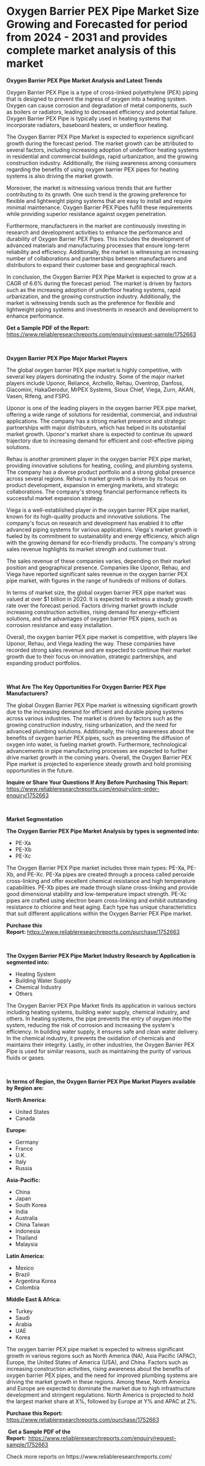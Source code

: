 <p><h1>Oxygen Barrier PEX Pipe Market Size Growing and Forecasted for period from 2024 - 2031 and provides complete market analysis of this market</h1></p><p><strong>Oxygen Barrier PEX Pipe Market Analysis and Latest Trends</strong></p>
<p><p>Oxygen Barrier PEX Pipe is a type of cross-linked polyethylene (PEX) piping that is designed to prevent the ingress of oxygen into a heating system. Oxygen can cause corrosion and degradation of metal components, such as boilers or radiators, leading to decreased efficiency and potential failure. Oxygen Barrier PEX Pipe is typically used in heating systems that incorporate radiators, baseboard heaters, or underfloor heating.</p><p>The Oxygen Barrier PEX Pipe Market is expected to experience significant growth during the forecast period. The market growth can be attributed to several factors, including increasing adoption of underfloor heating systems in residential and commercial buildings, rapid urbanization, and the growing construction industry. Additionally, the rising awareness among consumers regarding the benefits of using oxygen barrier PEX pipes for heating systems is also driving the market growth.</p><p>Moreover, the market is witnessing various trends that are further contributing to its growth. One such trend is the growing preference for flexible and lightweight piping systems that are easy to install and require minimal maintenance. Oxygen Barrier PEX Pipes fulfill these requirements while providing superior resistance against oxygen penetration.</p><p>Furthermore, manufacturers in the market are continuously investing in research and development activities to enhance the performance and durability of Oxygen Barrier PEX Pipes. This includes the development of advanced materials and manufacturing processes that ensure long-term reliability and efficiency. Additionally, the market is witnessing an increasing number of collaborations and partnerships between manufacturers and distributors to expand their customer base and geographical reach.</p><p>In conclusion, the Oxygen Barrier PEX Pipe Market is expected to grow at a CAGR of 6.6% during the forecast period. The market is driven by factors such as the increasing adoption of underfloor heating systems, rapid urbanization, and the growing construction industry. Additionally, the market is witnessing trends such as the preference for flexible and lightweight piping systems and investments in research and development to enhance performance.</p></p>
<p><strong>Get a Sample PDF of the Report:&nbsp;</strong> <a href="https://www.reliableresearchreports.com/enquiry/request-sample/1752663">https://www.reliableresearchreports.com/enquiry/request-sample/1752663</a></p>
<p>&nbsp;</p>
<p><strong>Oxygen Barrier PEX Pipe Major Market Players</strong></p>
<p><p>The global oxygen barrier PEX pipe market is highly competitive, with several key players dominating the industry. Some of the major market players include Uponor, Reliance, Archello, Rehau, Oventrop, Danfoss, Giacomini, HakaGerodur, MrPEX Systems, Sioux Chief, Viega, Zurn, AKAN, Vasen, Rifeng, and FSPG.</p><p>Uponor is one of the leading players in the oxygen barrier PEX pipe market, offering a wide range of solutions for residential, commercial, and industrial applications. The company has a strong market presence and strategic partnerships with major distributors, which has helped in its substantial market growth. Uponor's market share is expected to continue its upward trajectory due to increasing demand for efficient and cost-effective piping solutions.</p><p>Rehau is another prominent player in the oxygen barrier PEX pipe market, providing innovative solutions for heating, cooling, and plumbing systems. The company has a diverse product portfolio and a strong global presence across several regions. Rehau's market growth is driven by its focus on product development, expansion in emerging markets, and strategic collaborations. The company's strong financial performance reflects its successful market expansion strategy.</p><p>Viega is a well-established player in the oxygen barrier PEX pipe market, known for its high-quality products and innovative solutions. The company's focus on research and development has enabled it to offer advanced piping systems for various applications. Viega's market growth is fueled by its commitment to sustainability and energy efficiency, which align with the growing demand for eco-friendly products. The company's strong sales revenue highlights its market strength and customer trust.</p><p>The sales revenue of these companies varies, depending on their market position and geographical presence. Companies like Uponor, Rehau, and Viega have reported significant sales revenue in the oxygen barrier PEX pipe market, with figures in the range of hundreds of millions of dollars.</p><p>In terms of market size, the global oxygen barrier PEX pipe market was valued at over $1 billion in 2020. It is expected to witness a steady growth rate over the forecast period. Factors driving market growth include increasing construction activities, rising demand for energy-efficient solutions, and the advantages of oxygen barrier PEX pipes, such as corrosion resistance and easy installation.</p><p>Overall, the oxygen barrier PEX pipe market is competitive, with players like Uponor, Rehau, and Viega leading the way. These companies have recorded strong sales revenue and are expected to continue their market growth due to their focus on innovation, strategic partnerships, and expanding product portfolios.</p></p>
<p>&nbsp;</p>
<p><strong>What Are The Key Opportunities For Oxygen Barrier PEX Pipe Manufacturers?</strong></p>
<p><p>The global Oxygen Barrier PEX Pipe market is witnessing significant growth due to the increasing demand for efficient and durable piping systems across various industries. The market is driven by factors such as the growing construction industry, rising urbanization, and the need for advanced plumbing solutions. Additionally, the rising awareness about the benefits of oxygen barrier PEX pipes, such as preventing the diffusion of oxygen into water, is fueling market growth. Furthermore, technological advancements in pipe manufacturing processes are expected to further drive market growth in the coming years. Overall, the Oxygen Barrier PEX Pipe market is projected to experience steady growth and hold promising opportunities in the future.</p></p>
<p><strong>Inquire or Share Your Questions If Any Before Purchasing This Report:</strong> <a href="https://www.reliableresearchreports.com/enquiry/pre-order-enquiry/1752663">https://www.reliableresearchreports.com/enquiry/pre-order-enquiry/1752663</a></p>
<p>&nbsp;</p>
<p><strong>Market Segmentation</strong></p>
<p><strong>The Oxygen Barrier PEX Pipe Market Analysis by types is segmented into:</strong></p>
<p><ul><li>PE-Xa</li><li>PE-Xb</li><li>PE-Xc</li></ul></p>
<p><p>The Oxygen Barrier PEX Pipe market includes three main types: PE-Xa, PE-Xb, and PE-Xc. PE-Xa pipes are created through a process called peroxide cross-linking and offer excellent chemical resistance and high temperature capabilities. PE-Xb pipes are made through silane cross-linking and provide good dimensional stability and low-temperature impact strength. PE-Xc pipes are crafted using electron beam cross-linking and exhibit outstanding resistance to chlorine and heat aging. Each type has unique characteristics that suit different applications within the Oxygen Barrier PEX Pipe market.</p></p>
<p><strong>Purchase this Report:&nbsp;</strong><a href="https://www.reliableresearchreports.com/purchase/1752663">https://www.reliableresearchreports.com/purchase/1752663</a></p>
<p>&nbsp;</p>
<p><strong>The Oxygen Barrier PEX Pipe Market Industry Research by Application is segmented into:</strong></p>
<p><ul><li>Heating System</li><li>Building Water Supply</li><li>Chemical Industry</li><li>Others</li></ul></p>
<p><p>The Oxygen Barrier PEX Pipe Market finds its application in various sectors including heating systems, building water supply, chemical industry, and others. In heating systems, the pipe prevents the entry of oxygen into the system, reducing the risk of corrosion and increasing the system's efficiency. In building water supply, it ensures safe and clean water delivery. In the chemical industry, it prevents the oxidation of chemicals and maintains their integrity. Lastly, in other industries, the Oxygen Barrier PEX Pipe is used for similar reasons, such as maintaining the purity of various fluids or gases.</p></p>
<p>&nbsp;</p>
<p><strong>In terms of Region, the Oxygen Barrier PEX Pipe Market Players available by Region are:</strong></p>
<p>
    <p> <strong> North America: </strong>
        <ul>
            <li>United States</li>
            <li>Canada</li>
        </ul>
        </p> 
    <p> <strong> Europe: </strong>
        <ul>
            <li>Germany</li>
            <li>France</li>
            <li>U.K.</li>
            <li>Italy</li>
            <li>Russia</li>
        </ul>
        </p> 
    <p> <strong> Asia-Pacific: </strong>
        <ul>
            <li>China</li>
            <li>Japan</li>
            <li>South Korea</li>
            <li>India</li>
            <li>Australia</li>
            <li>China Taiwan</li>
            <li>Indonesia</li>
            <li>Thailand</li>
            <li>Malaysia</li>
        </ul>
        </p> 
    <p> <strong> Latin America: </strong>
        <ul>
            <li>Mexico</li>
            <li>Brazil</li>
            <li>Argentina Korea</li>
            <li>Colombia</li>
        </ul>
        </p> 
    <p> <strong> Middle East & Africa: </strong>
        <ul>
            <li>Turkey</li>
            <li>Saudi</li>
            <li>Arabia</li>
            <li>UAE</li>
            <li>Korea</li>
        </ul>
    </p>
    </p>
<p><p>The oxygen barrier PEX pipe market is expected to witness significant growth in various regions such as North America (NA), Asia Pacific (APAC), Europe, the United States of America (USA), and China. Factors such as increasing construction activities, rising awareness about the benefits of oxygen barrier PEX pipes, and the need for improved plumbing systems are driving the market growth in these regions. Among these, North America and Europe are expected to dominate the market due to high infrastructure development and stringent regulations. North America is projected to hold the largest market share at X%, followed by Europe at Y% and APAC at Z%.</p></p>
<p><strong>Purchase this Report: </strong><a href="https://www.reliableresearchreports.com/purchase/1752663">https://www.reliableresearchreports.com/purchase/1752663</a></p>
<p>&nbsp;<strong>Get a Sample PDF of the Report:&nbsp;&nbsp;</strong><a href="https://www.reliableresearchreports.com/enquiry/request-sample/1752663">https://www.reliableresearchreports.com/enquiry/request-sample/1752663</a></p>
<p><strong></strong></p>
<p>Check more reports on https://www.reliableresearchreports.com/</p>